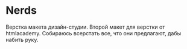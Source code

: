 # Nerds
 Верстка макета дизайн-студии. Второй макет для верстки от htmlacademy. Собираюсь всерстать все, что они предлагают, дабы набить руку.
